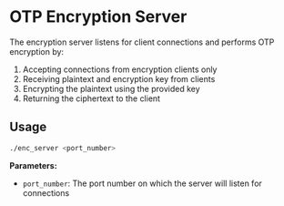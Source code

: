 # OTP Encryption Server

The encryption server listens for client connections and performs OTP encryption by:
1. Accepting connections from encryption clients only
2. Receiving plaintext and encryption key from clients
3. Encrypting the plaintext using the provided key
4. Returning the ciphertext to the client

## Usage

```bash
./enc_server <port_number>
```

**Parameters:**
- `port_number`: The port number on which the server will listen for connections
